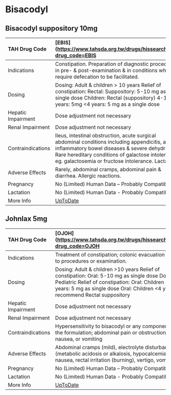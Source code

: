 # Bisacodyl

## Bisacodyl suppository 10mg

| TAH Drug Code      | [EBIS](https://www.tahsda.org.tw/drugs/hissearch.php?drug_code=EBIS                                                                                                                                                                                         |
|:-------------------|:------------------------------------------------------------------------------------------------------------------------------------------------------------------------------------------------------------------------------------------------------------|
| Indications        | Constipation. Preparation of diagnostic procedures, in pre- & post-examination & in conditions which require defecation to be facilitated.                                                                                                                  |
| Dosing             | Dosing: Adult & children > 10 years Relief of constipation: Rectal: Suppository: 5-10 mg as single dose Children: Rectal (suppository) 4-10 years: 5mg <4 years: 5 mg as a single dose                                                                      |
| Hepatic Impairment | Dose adjustment not necessary                                                                                                                                                                                                                               |
| Renal Impairment   | Dose adjustment not necessary                                                                                                                                                                                                                               |
| Contraindications  | Ileus, intestinal obstruction, acute surgical abdominal conditions including appendicitis, acute inflammatory bowel diseases & severe dehydration. Rare hereditary conditions of galactose intolerance eg. galactosemia or fructose intolerance. Lactation. |
| Adverse Effects    | Rarely, abdominal cramps, abdominal pain & diarrhea. Allergic reactions.                                                                                                                                                                                    |
| Pregnancy          | No (Limited) Human Data – Probably Compatible                                                                                                                                                                                                               |
| Lactation          | No (Limited) Human Data - Probably Compatible                                                                                                                                                                                                               |
| More Info          | [UpToDate](https://www.uptodate.com/contents/bisacodyl-drug-information)                                                                                                                                                                                    |

## Johnlax 5mg

| TAH Drug Code      | [OJOH](https://www.tahsda.org.tw/drugs/hissearch.php?drug_code=OJOH                                                                                                                                                                    |
|:-------------------|:---------------------------------------------------------------------------------------------------------------------------------------------------------------------------------------------------------------------------------------|
| Indications        | Treatment of constipation; colonic evacuation prior to procedures or examination.                                                                                                                                                      |
| Dosing             | Dosing: Adult & children >10 years Relief of constipation: Oral: 5-10 mg as single dose Dosing: Pediatric Relief of constipation: Oral: Children 4-10 years: 5 mg as single dose Oral: Children <4 years: recommend Rectal suppository |
| Hepatic Impairment | Dose adjustment not necessary                                                                                                                                                                                                          |
| Renal Impairment   | Dose adjustment not necessary                                                                                                                                                                                                          |
| Contraindications  | Hypersensitivity to bisacodyl or any component of the formulation; abdominal pain or obstruction, nausea, or vomiting                                                                                                                  |
| Adverse Effects    | Abdominal cramps (mild), electrolyte disturbance (metabolic acidosis or alkalosis, hypocalcemia), nausea, rectal irritation (burning), vertigo, vomiting                                                                               |
| Pregnancy          | No (Limited) Human Data – Probably Compatible                                                                                                                                                                                          |
| Lactation          | No (Limited) Human Data - Probably Compatible                                                                                                                                                                                          |
| More Info          | [UpToDate](https://www.uptodate.com/contents/bisacodyl-drug-information)                                                                                                                                                               |

